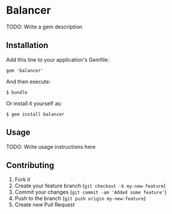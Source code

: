 # Balancer

TODO: Write a gem description

## Installation

Add this line to your application's Gemfile:

    gem 'balancer'

And then execute:

    $ bundle

Or install it yourself as:

    $ gem install balancer

## Usage

TODO: Write usage instructions here

## Contributing

1. Fork it
2. Create your feature branch (`git checkout -b my-new-feature`)
3. Commit your changes (`git commit -am 'Added some feature'`)
4. Push to the branch (`git push origin my-new-feature`)
5. Create new Pull Request
